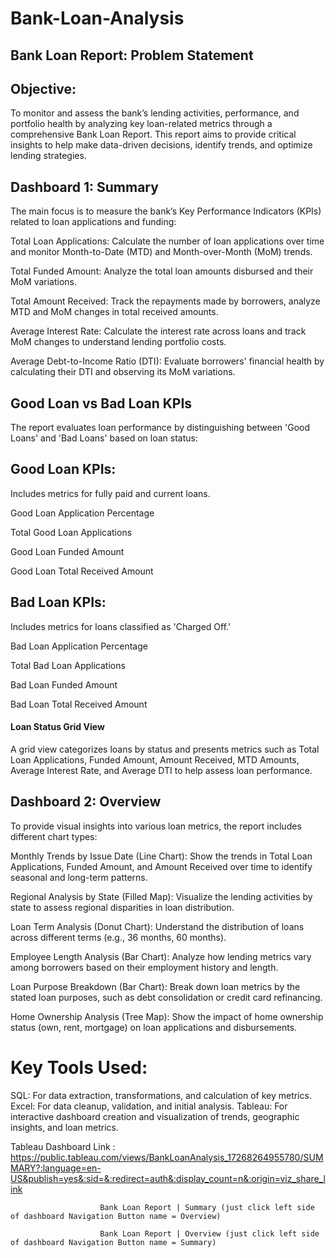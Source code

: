 # Bank-Loan-Analysis

## Bank Loan Report: Problem Statement

## Objective:

To monitor and assess the bank’s lending activities, performance, and portfolio health by analyzing key loan-related metrics through a comprehensive Bank Loan Report. This report aims to provide critical insights to help make data-driven decisions, identify trends, and optimize lending strategies.

## Dashboard 1: Summary

The main focus is to measure the bank’s Key Performance Indicators (KPIs) related to loan applications and funding:

Total Loan Applications: Calculate the number of loan applications over time and monitor Month-to-Date (MTD) and Month-over-Month (MoM) trends.

Total Funded Amount: Analyze the total loan amounts disbursed and their MoM variations.

Total Amount Received: Track the repayments made by borrowers, analyze MTD and MoM changes in total received amounts.

Average Interest Rate: Calculate the interest rate across loans and track MoM changes to understand lending portfolio costs.

Average Debt-to-Income Ratio (DTI): Evaluate borrowers' financial health by calculating their DTI and observing its MoM variations.

## Good Loan vs Bad Loan KPIs

The report evaluates loan performance by distinguishing between 'Good Loans' and 'Bad Loans' based on loan status:

## Good Loan KPIs:

Includes metrics for fully paid and current loans.

Good Loan Application Percentage

Total Good Loan Applications

Good Loan Funded Amount

Good Loan Total Received Amount

## Bad Loan KPIs:

Includes metrics for loans classified as 'Charged Off.'

Bad Loan Application Percentage

Total Bad Loan Applications

Bad Loan Funded Amount

Bad Loan Total Received Amount

#### Loan Status Grid View

A grid view categorizes loans by status and presents metrics such as Total Loan Applications, Funded Amount, Amount Received, MTD Amounts, Average Interest Rate, and Average DTI to help assess loan performance.

## Dashboard 2: Overview

To provide visual insights into various loan metrics, the report includes different chart types:

Monthly Trends by Issue Date (Line Chart): Show the trends in Total Loan Applications, Funded Amount, and Amount Received over time to identify seasonal and long-term patterns.

Regional Analysis by State (Filled Map): Visualize the lending activities by state to assess regional disparities in loan distribution.

Loan Term Analysis (Donut Chart): Understand the distribution of loans across different terms (e.g., 36 months, 60 months).

Employee Length Analysis (Bar Chart): Analyze how lending metrics vary among borrowers based on their employment history and length.

Loan Purpose Breakdown (Bar Chart): Break down loan metrics by the stated loan purposes, such as debt consolidation or credit card refinancing.

Home Ownership Analysis (Tree Map): Show the impact of home ownership status (own, rent, mortgage) on loan applications and disbursements.

# Key Tools Used:

SQL: For data extraction, transformations, and calculation of key metrics.
Excel: For data cleanup, validation, and initial analysis.
Tableau: For interactive dashboard creation and visualization of trends, geographic insights, and loan metrics.




Tableau Dashboard Link : https://public.tableau.com/views/BankLoanAnalysis_17268264955780/SUMMARY?:language=en-US&publish=yes&:sid=&:redirect=auth&:display_count=n&:origin=viz_share_link

                        Bank Loan Report | Summary (just click left side of dashboard Navigation Button name = Overview)
                        
                        Bank Loan Report | Overview (just click left side of dashboard Navigation Button name = Summary)



